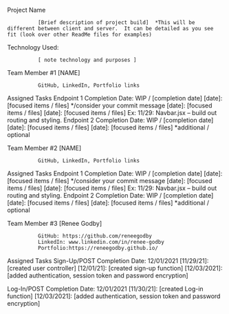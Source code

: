 Project Name

              [Brief description of project build]  *This will be different between client and server.  It can be detailed as you see fit (look over other ReadMe files for examples)

Technology Used:

              [ note technology and purposes ]

Team Member #1  [NAME]

              GitHub, LinkedIn, Portfolio links

Assigned Tasks
Endpoint 1
Completion Date: WIP / [completion date]
[date]: [focused items / files] */consider your commit message
[date]: [focused items / files]
[date]: [focused items / files]
Ex: 11/29: Navbar.jsx – build out routing and styling.
Endpoint 2
Completion Date: WIP / [completion date]
[date]: [focused items / files]
[date]: [focused items / files]
*additional / optional
 

Team Member #2  [NAME]

              GitHub, LinkedIn, Portfolio links

Assigned Tasks
Endpoint 1
Completion Date: WIP / [completion date]
[date]: [focused items / files] */consider your commit message
[date]: [focused items / files]
[date]: [focused items / files]
Ex: 11/29: Navbar.jsx – build out routing and styling.
Endpoint 2
Completion Date: WIP / [completion date]
[date]: [focused items / files]
[date]: [focused items / files]
*additional / optional
 

Team Member #3  [Renee Godby]

              GitHub: https://github.com/reneegodby
              LinkedIn: www.linkedin.com/in/renee-godby
              Portfolio:https://reneegodby.github.io/

Assigned Tasks
Sign-Up/POST
Completion Date: 12/01/2021
[11/29/21]: [created user controller]
[12/01/21]: [created sign-up function]
[12/03/2021]: [added authentication, session token and password encryption]

Log-In/POST
Completion Date: 12/01/2021
[11/30/21]: [created Log-in function]
[12/03/2021]: [added authentication, session token and password encryption]
